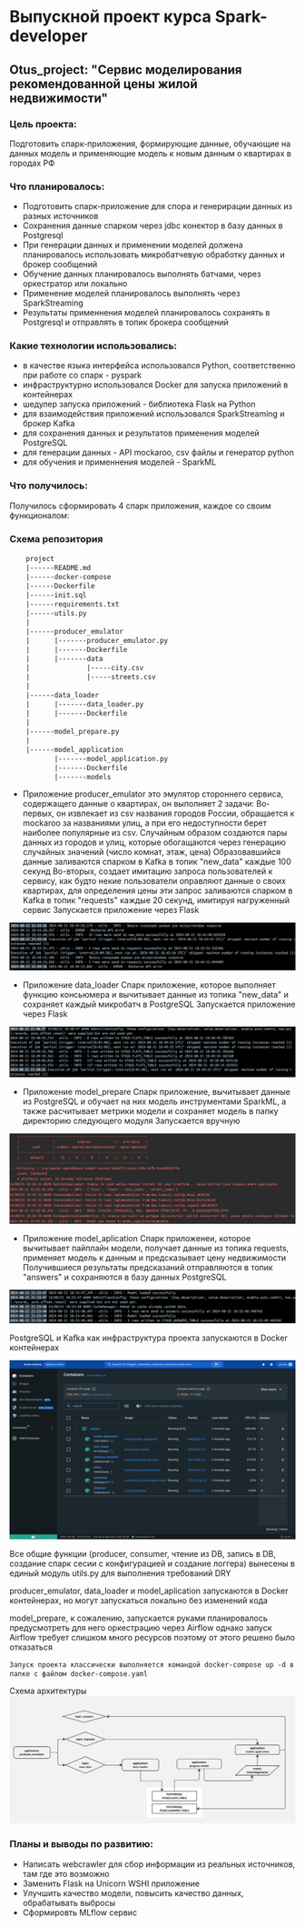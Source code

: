 # Выпускной проект курса Spark-developer
## Otus_project: "Сервис моделирования рекомендованной цены жилой недвижимости"

### Цель проекта:
Подготовить спарк-приложения, формирующие данные, обучающие на данных модель и применяющие модель к новым данным о квартирах в городах РФ

### Что планировалось:
- Подготовить спарк-приложение для спора и генерирации данных из разных источников
- Сохранения данные спарком через jdbc конектор в базу данных в Postgresql
- При генерации данных и применении моделей должена планировалось использовать микробатчевую обработку данных и брокер сообщений
- Обучение данных планировалось выполнять батчами, через оркестратор или локально
- Применение моделей планировалось выполнять через SparkStreaming
- Результаты применнения моделей планировалось сохранять в Postgresql и отправлять в топик брокера сообщений

### Какие технологии использовались:
- в качестве языка интерфейса использовался Python, соответственно при работе со спарк - pyspark
- инфраструктурно использовался Docker для запуска приложений в контейнерах
- шедулер запуска приложений - библиотека Flask на Python
- для взаимодействия приложений использовался SparkStreaming и брокер Kafka
- для сохранения данных и результатов применения моделей PostgreSQL
- для генерации данных - API mockaroo, csv файлы и генератор python
- для обучения и применнения моделей - SparkML


### Что получилось:
Получилось сформировать 4 спарк приложения, каждое со своим функционалом:  

### Схема репозитория

        project
        |------README.md
        |------docker-compose
        |------Dockerfile
        |------init.sql
        |------requirements.txt
        |------utils.py
        |
        |------producer_emulator
        |      |-------producer_emulator.py
        |      |-------Dockerfile
        |      |-------data
        |              |-----city.csv
        |              |-----streets.csv
        |
        |------data_loader
        |      |-------data_loader.py
        |      |-------Dockerfile
        |
        |------model_prepare.py
        |
        |------model_application
               |-------model_application.py
               |-------Dockerfile
               |-------models


- Приложение producer_emulator это эмулятор стороннего сервиса, содержащего данные о квартирах, он выполняет 2 задачи:
Во-первых, он извлекает из csv названия городов России, обращается к mockaroo за названиями улиц, а при его недоступности берет наиболее популярные из csv.
Случайным образом создаются пары данных из городов и улиц, которые обогащаются через генерацию случайных значений (число комнат, этаж, цена)
Образовавшийся данные заливаются спарком в Kafka в топик "new_data" каждые 100 секунд
Во-вторых, создает имитацию запроса пользователей к сервису, как будто некие пользователи оправляют данные о своих квартирах, для определения цены
эти запрос заливаются спарком в Kafka в топик "requests" каждые 20 секунд, имитируя нагруженный сервис
Запускается приложение через Flask

![img_2.png](img_2.png)

- Приложение data_loader
Спарк приложение, которое выполняет функцию консьюмера и вычитывает данные из топика "new_data" и сохраняет каждый микробатч в PostgreSQL
Запускается приложение через Flask

![img_1.png](img_1.png)

- Приложение model_prepare
Спарк приложение, вычитывает данные из PostgreSQL и обучает на них модель инструментами SparkML, 
а также расчитывает метрики модели и сохраняет модель в папку директорию следующего модуля
Запускается вручную

![img_6.png](img_6.png)

- Приложение model_aplication
Спарк приложенеи, которое вычитывает пайплайн модели, получает данные из топика requests, применяет модель к данным и предсказывает цену недвижимости
Получившиеся результаты предсказаний отправляются в топик "answers" и сохраняются в базу данных PostgreSQL

![img_4.png](img_4.png)

PostgreSQL и Kafka как инфраструктура проекта запускаются в Docker контейнерах

![img.png](img.png)

Все общие функции (producer, consumer, чтение из DB, запись в DB, создание спарк сесии с конфигурацией и создание логгера) вынесены в единый модуль utils.py для выполнения требований DRY


producer_emulator, data_loader и model_aplication запускаются в Docker контейнерах, но могут запускаться локально без изменений кода


model_prepare, к сожалению, запускается руками
планировалось предусмотреть для него оркестрацию через Airflow однако запуск Airflow требует слишком много ресурсов
поэтому от этого решено было отказаться


    Запуск проекта классически выполняется командой docker-compose up -d в папке с файлом docker-compose.yaml


Схема архитектуры
![img_8.png](img_8.png)


### Планы и выводы по развитию:
- Написать webcrawler для сбор информации из реальных источников, там где это возможно
- Заменить Flask на Unicorn WSHI приложение
- Улучшить качество модели, повысить качество данных, обрабатывать выбросы
- Сформировть MLflow сервис

